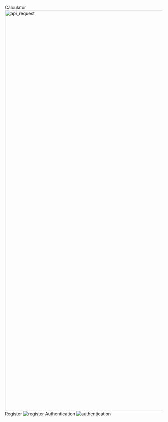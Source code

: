 Calculator
<img width="1280" alt="api_request" src="https://github.com/jazzmin24/15020803121/assets/127853099/620e7a7b-ad1a-4b77-9f1e-7bdd61da3419">
Register
![register](https://github.com/jazzmin24/15020803121/assets/127853099/8455e622-42ec-4ced-90c5-522c81b9aa44)
Authentication
![authentication](https://github.com/jazzmin24/15020803121/assets/127853099/7a2da030-a368-49ab-b4e2-969ee066147f)
